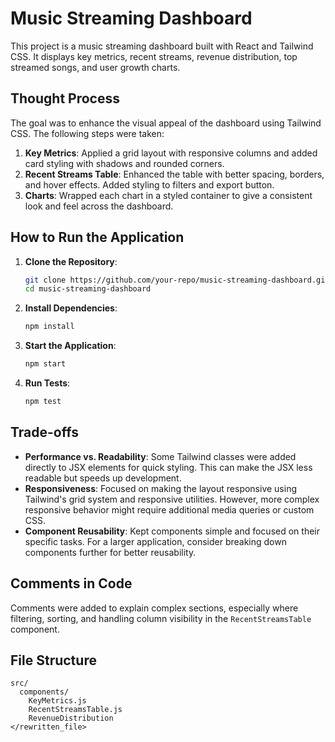 # Music Streaming Dashboard

This project is a music streaming dashboard built with React and Tailwind CSS. It displays key metrics, recent streams, revenue distribution, top streamed songs, and user growth charts.

## Thought Process

The goal was to enhance the visual appeal of the dashboard using Tailwind CSS. The following steps were taken:

1. **Key Metrics**: Applied a grid layout with responsive columns and added card styling with shadows and rounded corners.
2. **Recent Streams Table**: Enhanced the table with better spacing, borders, and hover effects. Added styling to filters and export button.
3. **Charts**: Wrapped each chart in a styled container to give a consistent look and feel across the dashboard.

## How to Run the Application

1. **Clone the Repository**:

   ```sh
   git clone https://github.com/your-repo/music-streaming-dashboard.git
   cd music-streaming-dashboard
   ```

2. **Install Dependencies**:

   ```sh
   npm install
   ```

3. **Start the Application**:

   ```sh
   npm start
   ```

4. **Run Tests**:
   ```sh
   npm test
   ```

## Trade-offs

- **Performance vs. Readability**: Some Tailwind classes were added directly to JSX elements for quick styling. This can make the JSX less readable but speeds up development.
- **Responsiveness**: Focused on making the layout responsive using Tailwind's grid system and responsive utilities. However, more complex responsive behavior might require additional media queries or custom CSS.
- **Component Reusability**: Kept components simple and focused on their specific tasks. For a larger application, consider breaking down components further for better reusability.

## Comments in Code

Comments were added to explain complex sections, especially where filtering, sorting, and handling column visibility in the `RecentStreamsTable` component.

## File Structure

```
src/
  components/
    KeyMetrics.js
    RecentStreamsTable.js
    RevenueDistribution
</rewritten_file>
```

